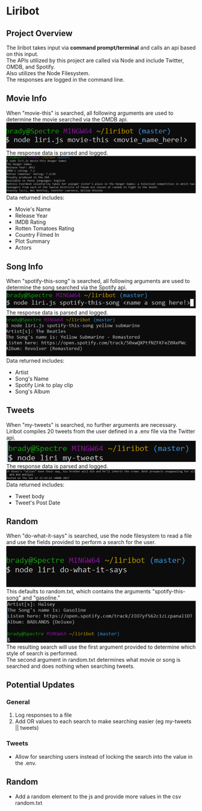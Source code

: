 # Liribot
## Project Overview
The liribot takes input via **command prompt/terminal** and calls an api based on this input.\
The APIs utilized by this project are called via Node and include Twitter, OMDB, and Spotify.\
Also utilizes the Node Filesystem.\
The responses are logged in the command line.

## Movie Info
When "movie-this" is searched, all following arguments are used to determine the movie searched via the OMDB api.\
![cmdline](https://github.com/bshin19/liribot/blob/master/assets/images/mov.PNG) \
The response data is parsed and logged.\
![cmdline](https://github.com/bshin19/liribot/blob/master/assets/images/mov-response.PNG)
Data returned includes:
+ Movie's Name
+ Release Year
+ IMDB Rating
+ Rotten Tomatoes Rating
+ Country Filmed In
+ Plot Summary
+ Actors

## Song Info
When "spotify-this-song" is searched, all following arguments are used to determine the song searched via the Spotify api.
![cmdline](https://github.com/bshin19/liribot/blob/master/assets/images/spot.PNG) \
The response data is parsed and logged.\
![cmdline](https://github.com/bshin19/liribot/blob/master/assets/images/spotresponse.PNG)
Data returned includes: 
+ Artist
+ Song's Name
+ Spotify Link to play clip
+ Song's Album

## Tweets
When "my-tweets" is searched, no further arguments are necessary.\
Liribot compiles 20 tweets from the user defined in a .env file via the Twitter api.\
![cmdline](https://github.com/bshin19/liribot/blob/master/assets/images/tweets.PNG) \
The response data is parsed and logged.\
![cmdline](https://github.com/bshin19/liribot/blob/master/assets/images/tweetsresponse.PNG) \
Data returned includes:
+ Tweet body
+ Tweet's Post Date 

## Random
When "do-what-it-says" is searched, use the node filesystem to read a file\
and use the fields provided to perform a search for the user.\
![cmdline](https://github.com/bshin19/liribot/blob/master/assets/images/doit.PNG) \
This defaults to random.txt, which contains the arguments "spotify-this-song" and "gasoline."\
![cmdline](https://github.com/bshin19/liribot/blob/master/assets/images/doitresponse.PNG) \
The resulting search will use the first argument provided to determine which style of search is performed.\
The second argument in random.txt determines what movie or song is searched and does nothing when searching tweets.

## Potential Updates
### General
1. Log responses to a file
1. Add OR values to each search to make searching easier (eg my-tweets || tweets)

### Tweets
+ Allow for searching users instead of locking the search into the value in the .env.

## Random
+ Add a random element to the js and provide more values in the csv random.txt